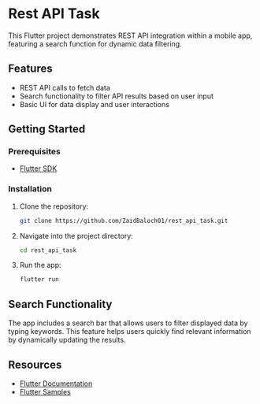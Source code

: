 
# Rest API Task

This Flutter project demonstrates REST API integration within a mobile app, featuring a search function for dynamic data filtering.

## Features

- REST API calls to fetch data
- Search functionality to filter API results based on user input
- Basic UI for data display and user interactions

## Getting Started

### Prerequisites

- [Flutter SDK](https://flutter.dev/docs/get-started/install)

### Installation

1. Clone the repository:
   ```bash
   git clone https://github.com/ZaidBaloch01/rest_api_task.git
   ```
2. Navigate into the project directory:
   ```bash
   cd rest_api_task
   ```
3. Run the app:
   ```bash
   flutter run
   ```

## Search Functionality

The app includes a search bar that allows users to filter displayed data by typing keywords. This feature helps users quickly find relevant information by dynamically updating the results.

## Resources

- [Flutter Documentation](https://flutter.dev/docs)
- [Flutter Samples](https://flutter.dev/docs/cookbook)

